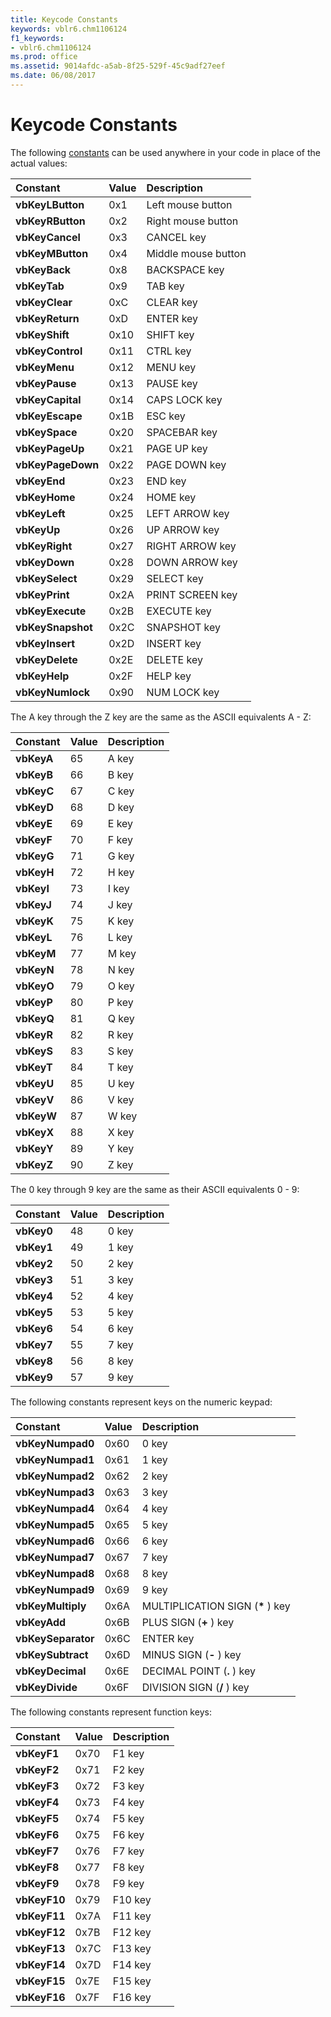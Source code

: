 ```yaml
---
title: Keycode Constants
keywords: vblr6.chm1106124
f1_keywords:
- vblr6.chm1106124
ms.prod: office
ms.assetid: 9014afdc-a5ab-8f25-529f-45c9adf27eef
ms.date: 06/08/2017
---
```



# Keycode Constants

The following [constants](vbe-glossary.md) can be used anywhere in your code in place of the actual values:



|**Constant**|**Value**|**Description**|
|:-----|:-----|:-----|
|**vbKeyLButton**|0x1|Left mouse button|
|**vbKeyRButton**|0x2|Right mouse button|
|**vbKeyCancel**|0x3|CANCEL key|
|**vbKeyMButton**|0x4|Middle mouse button|
|**vbKeyBack**|0x8|BACKSPACE key|
|**vbKeyTab**|0x9|TAB key|
|**vbKeyClear**|0xC|CLEAR key|
|**vbKeyReturn**|0xD|ENTER key|
|**vbKeyShift**|0x10|SHIFT key|
|**vbKeyControl**|0x11|CTRL key|
|**vbKeyMenu**|0x12|MENU key|
|**vbKeyPause**|0x13|PAUSE key|
|**vbKeyCapital**|0x14|CAPS LOCK key|
|**vbKeyEscape**|0x1B|ESC key|
|**vbKeySpace**|0x20|SPACEBAR key|
|**vbKeyPageUp**|0x21|PAGE UP key|
|**vbKeyPageDown**|0x22|PAGE DOWN key|
|**vbKeyEnd**|0x23|END key|
|**vbKeyHome**|0x24|HOME key|
|**vbKeyLeft**|0x25|LEFT ARROW key|
|**vbKeyUp**|0x26|UP ARROW key|
|**vbKeyRight**|0x27|RIGHT ARROW key|
|**vbKeyDown**|0x28|DOWN ARROW key|
|**vbKeySelect**|0x29|SELECT key|
|**vbKeyPrint**|0x2A|PRINT SCREEN key|
|**vbKeyExecute**|0x2B|EXECUTE key|
|**vbKeySnapshot**|0x2C|SNAPSHOT key|
|**vbKeyInsert**|0x2D|INSERT key|
|**vbKeyDelete**|0x2E|DELETE key|
|**vbKeyHelp**|0x2F|HELP key|
|**vbKeyNumlock**|0x90|NUM LOCK key|

The A key through the Z key are the same as the ASCII equivalents A - Z:



|**Constant**|**Value**|**Description**|
|:-----|:-----|:-----|
|**vbKeyA**|65|A key|
|**vbKeyB**|66|B key|
|**vbKeyC**|67|C key|
|**vbKeyD**|68|D key|
|**vbKeyE**|69|E key|
|**vbKeyF**|70|F key|
|**vbKeyG**|71|G key|
|**vbKeyH**|72|H key|
|**vbKeyI**|73|I key|
|**vbKeyJ**|74|J key|
|**vbKeyK**|75|K key|
|**vbKeyL**|76|L key|
|**vbKeyM**|77|M key|
|**vbKeyN**|78|N key|
|**vbKeyO**|79|O key|
|**vbKeyP**|80|P key|
|**vbKeyQ**|81|Q key|
|**vbKeyR**|82|R key|
|**vbKeyS**|83|S key|
|**vbKeyT**|84|T key|
|**vbKeyU**|85|U key|
|**vbKeyV**|86|V key|
|**vbKeyW**|87|W key|
|**vbKeyX**|88|X key|
|**vbKeyY**|89|Y key|
|**vbKeyZ**|90|Z key|

The 0 key through 9 key are the same as their ASCII equivalents 0 - 9:


|**Constant**|**Value**|**Description**|
|:-----|:-----|:-----|
|**vbKey0**|48|0 key|
|**vbKey1**|49|1 key|
|**vbKey2**|50|2 key|
|**vbKey3**|51|3 key|
|**vbKey4**|52|4 key|
|**vbKey5**|53|5 key|
|**vbKey6**|54|6 key|
|**vbKey7**|55|7 key|
|**vbKey8**|56|8 key|
|**vbKey9**|57|9 key|

The following constants represent keys on the numeric keypad:


|**Constant**|**Value**|**Description**|
|:-----|:-----|:-----|
|**vbKeyNumpad0**|0x60|0 key|
|**vbKeyNumpad1**|0x61|1 key|
|**vbKeyNumpad2**|0x62|2 key|
|**vbKeyNumpad3**|0x63|3 key|
|**vbKeyNumpad4**|0x64|4 key|
|**vbKeyNumpad5**|0x65|5 key|
|**vbKeyNumpad6**|0x66|6 key|
|**vbKeyNumpad7**|0x67|7 key|
|**vbKeyNumpad8**|0x68|8 key|
|**vbKeyNumpad9**|0x69|9 key|
|**vbKeyMultiply**|0x6A|MULTIPLICATION SIGN (**\*** ) key|
|**vbKeyAdd**|0x6B|PLUS SIGN (**+** ) key|
|**vbKeySeparator**|0x6C|ENTER key|
|**vbKeySubtract**|0x6D|MINUS SIGN (**-** ) key|
|**vbKeyDecimal**|0x6E|DECIMAL POINT (**.** ) key|
|**vbKeyDivide**|0x6F|DIVISION SIGN (**/** ) key|

The following constants represent function keys:


|**Constant**|**Value**|**Description**|
|:-----|:-----|:-----|
|**vbKeyF1**|0x70|F1 key|
|**vbKeyF2**|0x71|F2 key|
|**vbKeyF3**|0x72|F3 key|
|**vbKeyF4**|0x73|F4 key|
|**vbKeyF5**|0x74|F5 key|
|**vbKeyF6**|0x75|F6 key|
|**vbKeyF7**|0x76|F7 key|
|**vbKeyF8**|0x77|F8 key|
|**vbKeyF9**|0x78|F9 key|
|**vbKeyF10**|0x79|F10 key|
|**vbKeyF11**|0x7A|F11 key|
|**vbKeyF12**|0x7B|F12 key|
|**vbKeyF13**|0x7C|F13 key|
|**vbKeyF14**|0x7D|F14 key|
|**vbKeyF15**|0x7E|F15 key|
|**vbKeyF16**|0x7F|F16 key|

